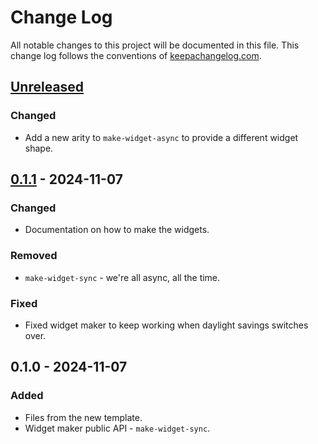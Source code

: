 # Change Log
All notable changes to this project will be documented in this file. This change log follows the conventions of [keepachangelog.com](http://keepachangelog.com/).

## [Unreleased]
### Changed
- Add a new arity to `make-widget-async` to provide a different widget shape.

## [0.1.1] - 2024-11-07
### Changed
- Documentation on how to make the widgets.

### Removed
- `make-widget-sync` - we're all async, all the time.

### Fixed
- Fixed widget maker to keep working when daylight savings switches over.

## 0.1.0 - 2024-11-07
### Added
- Files from the new template.
- Widget maker public API - `make-widget-sync`.

[Unreleased]: https://sourcehost.site/your-name/clj-pong/compare/0.1.1...HEAD
[0.1.1]: https://sourcehost.site/your-name/clj-pong/compare/0.1.0...0.1.1
